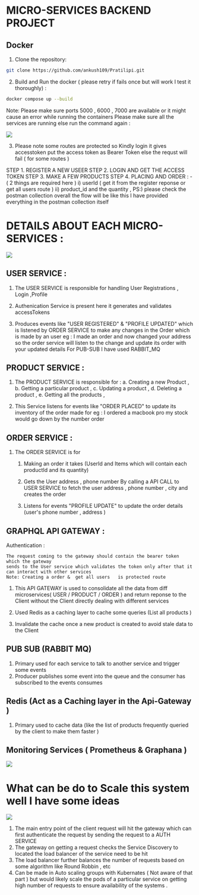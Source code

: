 # MICRO-SERVICES BACKEND PROJECT 


## Docker

1. Clone the repository:

```bash
git clone https://github.com/ankush109/Pratilipi.git
```

2. Build and Run the docker ( please retry if fails once but will work I test it thoroughly) :

```bash
docker compose up --build
```

Note: Please make sure ports 5000 , 6000 , 7000 are available or it might cause an error while running the containers 
 Please make sure all the services are running else run the command again : 
 
 ![](https://github.com/ankush109/Pratilipi/blob/main/images/show.png?raw=true) 
 
3. Please note some routes are protected so Kindly login it gives accesstoken
   put the access token as Bearer Token else the requst will fail ( for some routes )

STEP 1. REGISTER A NEW USEER
STEP 2. LOGIN AND GET THE ACCESS TOKEN 
STEP 3. MAKE A FEW  PRODUCTS
STEP 4. PLACING AND ORDER : - ( 2 things are required here ) 
        i)  userId ( get it from the register reponse or get all users route )
       ii)  product_id and the quantity , 
       PS:)    please check the postman collection overall the flow will be like this I have provided everything in the postman collection itself 

# DETAILS ABOUT EACH MICRO-SERVICES :

![](https://github.com/ankush109/Pratilipi/blob/main/images/Microservices.png?raw=true)

## USER SERVICE :

1.  The USER SERVICE is responsible for handling User Registrations , Login ,Profile

2.  Authenication Service is present here it generates and validates accessTokens

3.  Produces events like "USER REGISTERED" & "PROFILE UPDATED" which is listened by ORDER SERVICE to make any changes in the Order which is made by an user
    eg : I made an order and now changed your address so the order service will listen to the change and update its order with your updated details
    For PUB-SUB I have used RABBIT_MQ

## PRODUCT SERVICE :

1.  The PRODUCT SERVICE is responsible for :
    a. Creating a new Product ,
    b. Getting a particular product ,
    c. Updating a product ,
    d. Deleting a product ,
    e. Getting all the products ,

2.  This Service listens for events like "ORDER PLACED" to update its inventory of the order made
    for eg : I ordered a macbook pro my stock would go down by the number order

## ORDER SERVICE :

1. The ORDER SERVICE is for

   1. Making an order it takes (UserId and Items which will contain each productId and its quantity)

   2. Gets the User address , phone number By calling a API CALL to USER SERVICE
      to fetch the user address , phone number , city and creates the order

   3. Listens for events "PROFILE UPDATE" to update the order details (user's phone number , address )

## GRAPHQL API GATEWAY :

Authentication :

    The request coming to the gateway should contain the bearer token which the gateway
    sends to the User service which validates the token only after that it can interact with other services
    Note: Creating a order &  get all users   is protected route

1.  This API GATEWAY is used to consolidate all the data from diff microservices( USER / PRODUCT / ORDER )
    and return reponse to the Client without the Client directly dealing with different services

2.  Used Redis as a caching layer to cache some queries (List all products )

3.  Invalidate the cache once a new product is created to avoid stale data to the Client

## PUB SUB (RABBIT MQ)

1.  Primary used for each service to talk to another service and trigger some events
2.  Producer publishes some event into the queue and the consumer has subscribed to the events consumes 


## Redis (Act as a  Caching layer in the Api-Gateway ) 

1.  Primary used to cache data (like the list of products frequently queried by the client to make them faster )


## Monitoring Services ( Prometheus & Graphana )

![](https://github.com/ankush109/Pratilipi/blob/main/images/graphana.png?raw=true)

# What can be do to Scale this system well I have some ideas 

![](https://raw.githubusercontent.com/ankush109/Pratilipi/refs/heads/main/images/advance-architecure.png)


1. The main entry point of the client request will hit the gateway which can first authenticate the request by sending the request to a AUTH SERVICE
2. The gateway on getting a request checks the Service Discovery to located the load balancer of the service need to be hit
3. The load balancer further balances the number of requests based on some algorithm like Round Robbin , etc
4. Can be made in Auto scaling groups with Kubernates ( Not aware of that part )  but would likely scale the pods of a particular service on getting high
   number of requests to ensure availability of the systems .



